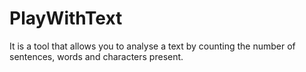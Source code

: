 # PlayWithText

It is a tool that allows you to analyse a text by counting the number of sentences, words and characters present.
